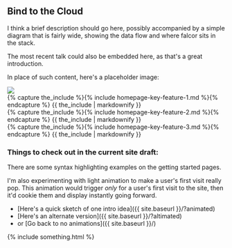 ## Bind to the Cloud

I think a brief description should go here, possibly accompanied by a simple diagram that is fairly wide, showing the data flow and where falcor sits in the stack.  
  
The most recent talk could also be embedded here, as that's a great introduction.  
  
In place of such content, here's a placeholder image:  
  
<img src="https://burntretina.files.wordpress.com/2014/02/house-of-cards-cast1.jpg" class="img img-responsive">      

<!-- This bit has to be html to achieve the 3 column layout -->
<div class="row row-gap-medium">
  <div class="col-sm-4">
    {% capture the_include %}{% include homepage-key-feature-1.md %}{% endcapture %}
    {{ the_include | markdownify }}
  </div>
  <div class="col-sm-4">
    {% capture the_include %}{% include homepage-key-feature-2.md %}{% endcapture %}
    {{ the_include | markdownify }}
  </div>
  <div class="col-sm-4">
    {% capture the_include %}{% include homepage-key-feature-3.md %}{% endcapture %}
    {{ the_include | markdownify }}
  </div>
</div>


### Things to check out in the current site draft:

There are some syntax highlighting examples on the getting started pages.

I'm also experimenting with light animation to make a user's first visit really pop. This animation would trigger *only* for a user's first visit to the site, then it'd cookie them and display instantly going forward.

- [Here's a quick sketch of one intro idea]({{ site.baseurl }}/?animated)
- [Here's an alternate version]({{ site.baseurl }}/?altimated)
- or [Go back to no animations]({{ site.baseurl }}/)

{% include something.html %}

